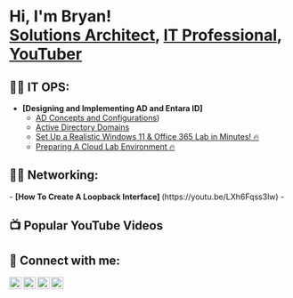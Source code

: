 <h1>Hi, I'm Bryan! <br/> <a href=https://github.com/bryantcollins>Solutions Architect</a>, <a href="https://www.linkedin.com/in/bryan-t-collins/">IT Professional</a>, <a href="https://www.youtube.com/@TechDemosYT">YouTuber</a></h1>

<h2>👨‍💻 IT OPS:</h2>

- <b>[Designing and Implementing AD and Entara ID] </b>
  - [AD Concepts and Configurations](https://youtu.be/FkEDL-SJVoM))
  - [Active Directory Domains](https://youtu.be/T_dy6qSNxsI?si=bVSz193mhmi2MhRB)
  - [Set Up a Realistic Windows 11 & Office 365 Lab in Minutes! 🔥](https://www.youtube.com/watch?v=EjdPHKcie50)
  - [Preparing A Cloud Lab Environment 🔥](https://www.youtube.com/watch?v=Qhw7x_DUidE)

<h2>👨‍💻 Networking:</h2>
- <b>[How To Create A Loopback Interface] </b>(https://youtu.be/LXh6Fqss3lw)
  - 
<h2>📺 Popular YouTube Videos</h2>

<h2> 🤳 Connect with me:</h2>

[<img align="left" alt="Bryan Collins | YouTube" width="22px" src="https://cdn.jsdelivr.net/npm/simple-icons@v3/icons/youtube.svg" />][youtube]
[<img align="left" alt="JoshMadakor | Twitter" width="22px" src="https://cdn.jsdelivr.net/npm/simple-icons@v3/icons/twitter.svg" />][twitter]
[<img align="left" alt="JoshMadakor | LinkedIn" width="22px" src="https://cdn.jsdelivr.net/npm/simple-icons@v3/icons/linkedin.svg" />][linkedin]
[<img align="left" alt="JoshMadakor | Instagram" width="22px" src="https://cdn.jsdelivr.net/npm/simple-icons@v3/icons/instagram.svg" />][instagram]

[twitter]: https://twitter.com/joshmadakor
[youtube]: https://www.youtube.com/c/joshmadakor
[instagram]: https://www.instagram.com/joshmadakor/
[linkedin]: https://linkedin.com/in/joshmadakor

<!--
**joshmadakor1/joshmadakor1** is a ✨ _special_ ✨ repository because its `README.md` (this file) appears on your GitHub profile.

Here are some ideas to get you started:

- 🔭 I’m currently working on ...
- 🌱 I’m currently learning ...
- 👯 I’m looking to collaborate on ...
- 🤔 I’m looking for help with ...
- 💬 Ask me about ...
- 📫 How to reach me: ...
- 😄 Pronouns: ...
- ⚡ Fun fact: ...
-->


